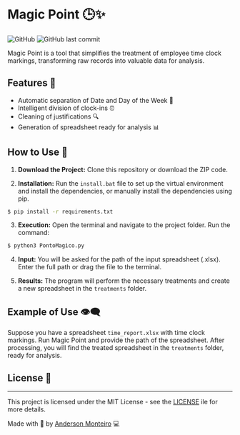 # Magic Point 🕒✨

![GitHub](https://img.shields.io/github/license/seu-usuario/ponto-magico)
![GitHub last commit](https://img.shields.io/github/last-commit/seu-usuario/ponto-magico)

Magic Point is a tool that simplifies the treatment of employee time clock markings, transforming raw records into valuable data for analysis.

## Features 🚀

- Automatic separation of Date and Day of the Week 📆
- Intelligent division of clock-ins ⏰
- Cleaning of justifications 🔍
- Generation of spreadsheet ready for analysis 📊

## How to Use 📝

1. **Download the Project:**
   Clone this repository or download the ZIP code.

2. **Installation:**
   Run the `install.bat` file to set up the virtual environment and install the dependencies, or manually install the dependencies using pip.
```bash
$ pip install -r requirements.txt
```

3. **Execution:**
   Open the terminal and navigate to the project folder. Run the command:
```bash
$ python3 PontoMagico.py
```

4. **Input:**
You will be asked for the path of the input spreadsheet (.xlsx). Enter the full path or drag the file to the terminal.

5. **Results:**
The program will perform the necessary treatments and create a new spreadsheet in the `treatments` folder.

## Example of Use 👁️‍🗨️

Suppose you have a spreadsheet `time_report.xlsx` with time clock markings. Run Magic Point and provide the path of the spreadsheet. After processing, you will find the treated spreadsheet in the `treatments` folder, ready for analysis.

## License 📜

---

This project is licensed under the MIT License - see the [LICENSE](LICENSE) ile for more details.


Made with 💪 by [Anderson Monteiro](https://github.com/Draken573) 💻
